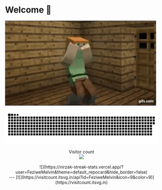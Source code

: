 # Welcome :raised_hands:



![](https://github.com/FeziweMelvin/feziwemelvin/blob/main/minecraft-dancing.gif)

<a href=#><img src="contributions.svg"></a>

<p align="center"> 
  Visitor count<br>
  <img src="https://profile-counter.glitch.me/daweedkob/count.svg" />
</p>

<p align="center"> 
![](https://nirzak-streak-stats.vercel.app/?user=FeziweMelvin&theme=default_repocard&hide_border=false)<br/>
---
[![](https://visitcount.itsvg.in/api?id=FeziweMelvin&icon=9&color=9)](https://visitcount.itsvg.in)
</p>
